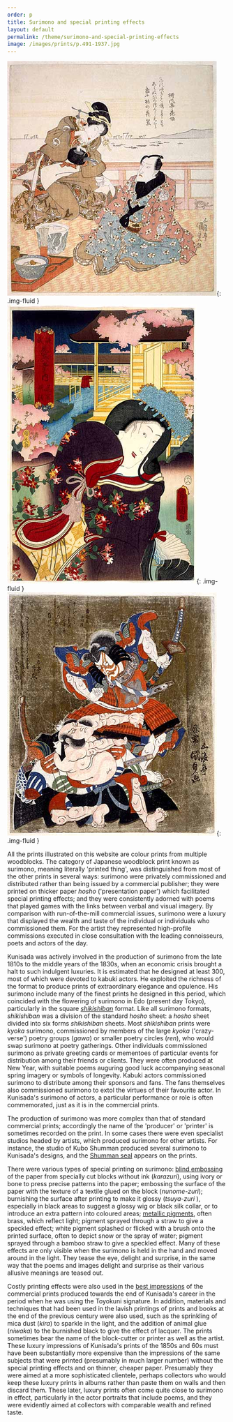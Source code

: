 ```yaml
---
order: p
title: Surimono and special printing effects
layout: default
permalink: /theme/surimono-and-special-printing-effects
image: /images/prints/p.491-1937.jpg
---
```


![P.491-1937.jpg (58938 bytes)](/images/prints/p.491-1937.jpg){: .img-fluid }
![P.73-1999.jpg (75750 bytes)](/images/prints/p.73-1999.jpg){: .img-fluid }
![Ichikawa Danjuro VII as Soga no Goro and Bando Mitsugoro III as Asaina no Saburo in the armour-pulling scene (kusazuribiku)](/images/prints/p.503-1937.jpg){: .img-fluid }

All the prints illustrated on this website are colour prints from multiple woodblocks. The category of Japanese woodblock print known as surimono, meaning literally 'printed thing', was distinguished from most of the other prints in several ways: surimono were privately commissioned and distributed rather than being issued by a commercial publisher; they were printed on thicker paper _hosho_ ('presentation paper') which facilitated special printing effects; and they were consistently adorned with poems that played games with the links between verbal and visual imagery. By comparison with run-of-the-mill commercial issues, surimono were a luxury that displayed the wealth and taste of the individual or individuals who commissioned them. For the artist they represented high-profile commissions executed in close consultation with the leading connoisseurs, poets and actors of the day.

Kunisada was actively involved in the production of surimono from the late 1810s to the middle years of the 1830s, when an economic crisis brought a halt to such indulgent luxuries. It is estimated that he designed at least 300, most of which were devoted to kabuki actors. He exploited the richness of the format to produce prints of extraordinary elegance and opulence. His surimono include many of the finest prints he designed in this period, which coincided with the flowering of surimono in Edo (present day Tokyo), particularly in the square [_shikishiban_](KUN/kunp491.htm) format. Like all surimono formats, _shikishiban_ was a division of the standard _hosho_ sheet: a _hosho_ sheet divided into six forms _shikishiban_ sheets. Most _shikishiban_ prints were _kyoka_ surimono, commissioned by members of the large _kyoka_ ('crazy-verse') poetry groups (_gawa_) or smaller poetry circles (_ren_), who would swap surimono at poetry gatherings. Other individuals commissioned surimono as private greeting cards or mementoes of particular events for distribution among their friends or clients. They were often produced at New Year, with suitable poems auguring good luck accompanying seasonal spring imagery or symbols of longevity. Kabuki actors commissioned surimono to distribute among their sponsors and fans. The fans themselves also commissioned surimono to extol the virtues of their favourite actor. In Kunisada's surimono of actors, a particular performance or role is often commemorated, just as it is in the commercial prints.

The production of surimono was more complex than that of standard commercial prints; accordingly the name of the 'producer' or 'printer' is sometimes recorded on the print. In some cases there were even specialist studios headed by artists, which produced surimono for other artists. For instance, the studio of Kubo Shumman produced several surimono to Kunisada's designs, and the [Shumman seal](KUN/kunp493.htm) appears on the prints.

There were various types of special printing on surimono: [blind embossing](KUN/kunp491detail2b.htm) of the paper from specially cut blocks without ink (_karazuri_), using ivory or bone to press precise patterns into the paper; embossing the surface of the paper with the texture of a textile glued on the block (_nunome-zuri_); burnishing the surface after printing to make it glossy (_tsuya-zuri_ ), especially in black areas to suggest a glossy wig or black silk collar, or to introduce an extra pattern into coloured areas; [metallic pigments](KUN/kunp491detail.htm), often brass, which reflect light; pigment sprayed through a straw to give a speckled effect; white pigment splashed or flicked with a brush onto the printed surface, often to depict snow or the spray of water; pigment sprayed through a bamboo straw to give a speckled effect. Many of these effects are only visible when the surimono is held in the hand and moved around in the light. They tease the eye, delight and surprise, in the same way that the poems and images delight and surprise as their various allusive meanings are teased out.

Costly printing effects were also used in the [best impressions](KUN/kunp73.htm) of the commercial prints produced towards the end of Kunisada's career in the period when he was using the Toyokuni signature. In addition, materials and techniques that had been used in the lavish printings of prints and books at the end of the previous century were also used, such as the sprinkling of mica dust (_kira_) to sparkle in the light, and the addition of animal glue (_niwaka_) to the burnished black to give the effect of lacquer. The prints sometimes bear the name of the block-cutter or printer as well as the artist. These luxury impressions of Kunisada's prints of the 1850s and 60s must have been substantially more expensive than the impressions of the same subjects that were printed (presumably in much larger number) without the special printing effects and on thinner, cheaper paper. Presumably they were aimed at a more sophisticated clientele, perhaps collectors who would keep these luxury prints in albums rather than paste them on walls and then discard them. These later, luxury prints often come quite close to surimono in effect, particularly in the actor portraits that include poems, and they were evidently aimed at collectors with comparable wealth and refined taste.
